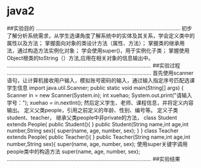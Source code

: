 # java2
##实验目的
……………………………………………………………………………………
初步了解分析系统需求，从学生选课角度了解系统中的实体及其关系，学会定义类中的属性以及方法；
掌握面向对象的类设计方法（属性、方法）；
掌握类的继承用法，通过构造方法实例化对象；
学会使用super()，用于实例化子类；
掌握使用Object根类的toString（）方法,应用在相关对象的信息输出中。
……………………………………………………………………………………
##实验过程
……………………………………………………………………………………
首先使用scanner语句，让计算机接收用户输入，模拟账号密码的输入，通过输入指定序号匹配选课学生信息
import java.util.Scanner;
	public static void main(String[] args) {
		  Scanner in = new Scanner(System.in);
      		  int xuehao;
		  System.out.print("请输入学号："); 
		  xuehao = in.nextInt();
然后定义学生、老师、课程信息，并将定义内容输出。
定义父类people，引用之前定义的年龄、性别、编号等。
定义子类student、teacher， 继承父类people中非private的方法，
class Student extends People{
    public Student(){
    }
    public Student(String name,int age,int number,String sex){
        super(name, age, number, sex);
    }
}
class Teacher extends People{
    public Teacher(){
    }
    public Teacher(String name,int age,int number,String sex){
        super(name, age, number, sex);
使用super关键字调用people类中的构造方法
super(name, age, number, sex);
……………………………………………………………………………………
##实验结果
